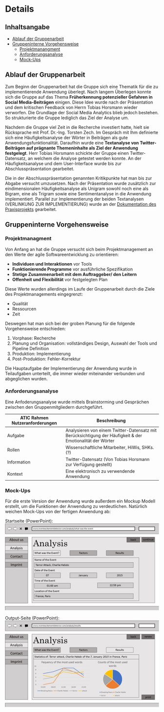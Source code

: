 # Details
## Inhaltsangabe 
- [Ablauf der Gruppenarbeit](#ablauf-der-gruppenarbeit) 
- [Gruppeninterne Vorgehensweise](#gruppeninterne-vorgehensweise)
  - [Projektmanangment](#projektmanagment) 
  - [Anforderungsanalyse](#anforderungsanalyse) 
  - [Mock-Ups](#mock-ups)
  
## Ablauf der Gruppenarbeit
Zum Beginn der Gruppenarbeit hat die Gruppe sich eine Thematik für die zu implementierende Anwendung überlegt. Nach langem Überlegen konnte sich die Gruppe auf das Thema **Früherkennung potenzieller Gefahren in Social Media-Beiträgen** einigen. Diese Idee wurde nach der Präsentation und dem kritischen Feedback von Herrn Tobias Horsmann wieder verworfen. Die Grundlage der Social Media Analytics blieb jedoch bestehen. So strukturierte die Gruppe lediglich das Ziel der Analyse um.

Nachdem die Gruppe viel Zeit in die Recherche investiert hatte, hielt sie Rücksprache mit Prof. Dr.-Ing. Torsten Zech. Im Gespräch mit Ihm definierte sich eine Häufigkeitsanalyse der Wörter in Beiträgen als gute Anwendungsfunktionalität. Daraufhin wurde eine **Textanalyse von Twitter-Beiträgen auf prägnante Themeninhalte als Ziel der Anwendung festgelegt**. Herr Tobias Horsmann schickte der Gruppe einen Twitter-Datensatz, an welchem die Analyse getestet werden konnte. An der Häufigkeitsanalyse und dem User-Interface wurde bis zur Abschlusspräsentation gearbeitet.

Die in der Abschlusspräsentation genannten Kritikpunkte hat man bis zur Abgabe versucht umzusetzen. Nach der Präsentation wurde zusätzlich zur eindimensionalen Häufigkeitsanalyse als Unigram sowohl noch eine als Bigram, eine als Trigram sowie eine Sentimentanalyse in die Anwendung implementiert. Parallel zur Implementierung der beiden Textanalysen (VERLINKUNG ZUR IMPLEMENTIERUNG) wurde an der [Dokumentation des Praxisprojekts](README.md) gearbeitet.


## Gruppeninterne Vorgehensweise

### Projektmanagment 
Von Anfang an hat die Gruppe versucht sich beim Projektmanagement an den Werte der agile Softwareentwicklung zu orientieren:
- **Individuen und Interaktionen** vor Tools
- **Funktionierende Programme** vor ausführliche Spezifikation
- **Stetige Zusammenarbeit mit dem Auftraggeber/ den Leitern**
- **Offenheit und Flexibilität** vor festgelegten Plan

Diese Werte wurden allerdings im Laufe der Gruppenarbeit durch die Ziele des Projektmanagements eingegrenzt: 
- Qualität
- Ressourcen
- Zeit

Deswegen hat man sich bei der groben Planung für die folgende Vorgehensweise entschieden:
1. Vorphase: Recherche
2. Planung und Organisation: vollständiges Design, Auswahl der Tools und Pipeline Definition
3. Produktion: Implementierung
4. Post-Produktion: Fehler-Korrektur 					

Die Hauptaufgabe der Implementierung der Anwendung wurde in Teilaufgaben unterteilt, die immer wieder miteinander verbunden und abgeglichen wurden.

### Anforderungsanalyse
Eine Anfoderungsanalyse wurde mittels Brainstorming und Gesprächen zwischen den Gruppenmitgliedern durchgeführt.

ATIC Rahmen Nutzeranforderungen | Beschreibung
------------------- | ------------ 
Aufgabe | Analysieren von einem Twitter-Datensatz mit Berücksichtigung der Häufigkeit & der Emotionalität der Wörter 
Rollen | Wissenschaftliche Mitarbeiter, HiWis, SHKs. (?)
Information | Twitter-Datensatz (Von Tobias Horsmann zur Verfügung gestellt)
Kontext | Eine elektronisch zu verwendende Anwendung 

### Mock-Ups
Für die erste Version der Anwendung wurde außerdem ein Mockup Modell erstellt, um die Funktionen der Anwendung zu verdeutlichen. Natürlich weichen Mock-Ups von der fertigen Anwendung ab:

Startseite (PowerPoint): ![Startseite](https://github.com/JuliaAs/TextAnalyticsJuliaAs/blob/master/Praxisprojekt%20-%20Textanalyse%20Mock%20Up%20(erste%20Version%20der%20Anwendung)/Startseite.JPG) 

Output-Seite (PowerPoint): ![Output-Seite]( https://github.com/JuliaAs/TextAnalyticsJuliaAs/blob/master/Praxisprojekt%20-%20Textanalyse%20Mock%20Up%20(erste%20Version%20der%20Anwendung)/Output-Seite.JPG)



